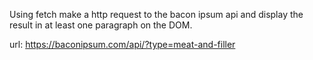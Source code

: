 Using fetch make a http request to the bacon ipsum api and display the result in at least one paragraph on the DOM.

url: https://baconipsum.com/api/?type=meat-and-filler